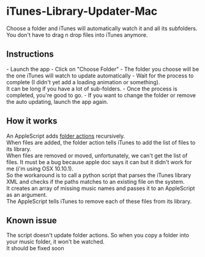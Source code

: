 iTunes-Library-Updater-Mac
==========================

Choose a folder and iTunes will automatically watch it and all its subfolders. 
<br/>You don't have to drag n drop files into iTunes anymore.

<h2>Instructions</h2>
- Launch the app
- Click on "Choose Folder"
- The folder you choose will be the one iTunes will watch to update automatically
- Wait for the process to complete (I didn't yet add a loading animation or something). <br/>It can be long if you have a lot of sub-folders.
- Once the process is completed, you're good to go.
- If you want to change the folder or remove the auto updating, launch the app again.

<h2>How it works</h2>
An AppleScript adds <a href="https://developer.apple.com/library/mac/documentation/AppleScript/Conceptual/AppleScriptLangGuide/reference/ASLR_folder_actions.html">folder actions</a> recursively.
<br/>When files are added, the folder action tells iTunes to add the list of files to its library.
<br/>When files are removed or moved, unfortunately, we can't get the list of files. It must be a bug because apple doc says it can but it didn't work for me (i'm using OSX 10.10.1).
<br/>So the workaround is to call a python script that parses the iTunes library XML and checks if the paths matches to an existing file on the system.
<br/>It creates an array of missing music names and passes it to an AppleScript as an argument.
<br/>The AppleScript tells iTunes to remove each of these files from its library.

<h2>Known issue</h2>
The script doesn't update folder actions. So when you copy a folder into your music folder, it won't be watched.
<br/>It should be fixed soon
